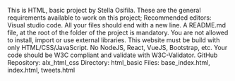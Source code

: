 This is HTML, basic project by Stella Osifila.
These are the general requirements available to work on this project;
Recommended editors: Visual studio code.
All your files should end with a new line.
A README.md file, at the root of the folder of the project is mandatory.
You are not allowed to install, import or use external libraries. This website must be build with only HTML/CSS/JavaScript. No NodeJS, React, VueJS, Bootstrap, etc.
Your code should be W3C compliant and validate with W3C-Validator.
GitHub Repository: alx_html_css
Directory: html_basic
Files: base_index.html, index.html, tweets.html
